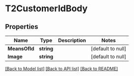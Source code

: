 # T2CustomerIdBody

## Properties
Name | Type | Description | Notes
------------ | ------------- | ------------- | -------------
**MeansOfId** | **string** |  | [default to null]
**Image** | **string** |  | [default to null]

[[Back to Model list]](../README.md#documentation-for-models) [[Back to API list]](../README.md#documentation-for-api-endpoints) [[Back to README]](../README.md)

